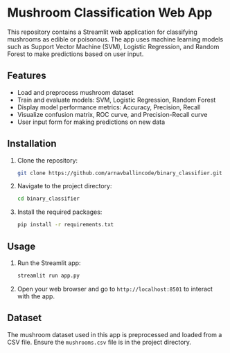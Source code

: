 # Mushroom Classification Web App

This repository contains a Streamlit web application for classifying mushrooms as edible or poisonous. The app uses machine learning models such as Support Vector Machine (SVM), Logistic Regression, and Random Forest to make predictions based on user input.

## Features
- Load and preprocess mushroom dataset
- Train and evaluate models: SVM, Logistic Regression, Random Forest
- Display model performance metrics: Accuracy, Precision, Recall
- Visualize confusion matrix, ROC curve, and Precision-Recall curve
- User input form for making predictions on new data

## Installation
1. Clone the repository:
    ```bash
    git clone https://github.com/arnavballincode/binary_classifier.git
    ```
2. Navigate to the project directory:
    ```bash
    cd binary_classifier
    ```
3. Install the required packages:
    ```bash
    pip install -r requirements.txt
    ```

## Usage
1. Run the Streamlit app:
    ```bash
    streamlit run app.py
    ```
2. Open your web browser and go to `http://localhost:8501` to interact with the app.

## Dataset
The mushroom dataset used in this app is preprocessed and loaded from a CSV file. Ensure the `mushrooms.csv` file is in the project directory.

